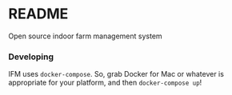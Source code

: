 # README

Open source indoor farm management system

### Developing

IFM uses `docker-compose`. So, grab Docker for Mac or whatever is appropriate for your platform, and then `docker-compose up`!

